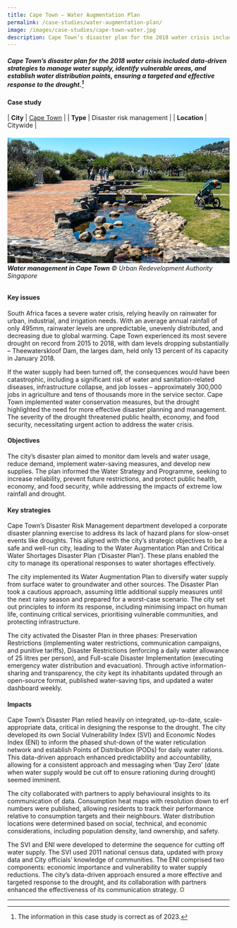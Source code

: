 ```yaml
---
title: Cape Town – Water Augmentation Plan
permalink: /case-studies/water-augmentation-plan/
image: /images/case-studies/cape-town-water.jpg
description: Cape Town’s disaster plan for the 2018 water crisis included data-driven strategies to manage water supply, identify vulnerable areas, and establish water distribution points, ensuring a targeted and effective response to the drought.
---
```


##### Cape Town’s disaster plan for the 2018 water crisis included data-driven strategies to manage water supply, identify vulnerable areas, and establish water distribution points, ensuring a targeted and effective response to the drought.[^1]

#### **Case study**

| **City** | [Cape Town](/cape-town/) |
| **Type** | Disaster risk management |
| **Location** | Citywide |

###### ![Water management in Cape Town](/images/case-studies/cape-town-water.jpg)**Water management in Cape Town** © Urban Redevelopment Authority Singapore

#### **Key issues**

South Africa faces a severe water crisis, relying heavily on rainwater for urban, industrial, and irrigation needs. With an average annual rainfall of only 495mm, rainwater levels are unpredictable, unevenly distributed, and decreasing due to global warming. Cape Town experienced its most severe drought on record from 2015 to 2018, with dam levels dropping substantially – Theewaterskloof Dam, the larges dam, held only 13 percent of its capacity in January 2018. 

If the water supply had been turned off, the consequences would have been catastrophic, including a significant risk of water and sanitation-related diseases, infrastructure collapse, and job losses – approximately 300,000 jobs in agriculture and tens of thousands more in the service sector. Cape Town implemented water conservation measures, but the drought highlighted the need for more effective disaster planning and management. The severity of the drought threatened public health, economy, and food security, necessitating urgent action to address the water crisis.

#### **Objectives**

The city’s disaster plan aimed to monitor dam levels and water usage, reduce demand, implement water-saving measures, and develop new supplies. The plan informed the Water Strategy and Programme, seeking to increase reliability, prevent future restrictions, and protect public health, economy, and food security, while addressing the impacts of extreme low rainfall and drought.

#### **Key strategies**

Cape Town’s Disaster Risk Management department developed a corporate disaster planning exercise to address its lack of hazard plans for slow-onset events like droughts. This aligned with the city’s strategic objectives to be a safe and well-run city, leading to the Water Augmentation Plan and Critical Water Shortages Disaster Plan (‘Disaster Plan’). These plans enabled the city to manage its operational responses to water shortages effectively.

The city implemented its Water Augmentation Plan to diversify water supply from surface water to groundwater and other sources. The Disaster Plan took a cautious approach, assuming little additional supply measures until the next rainy season and prepared for a worst-case scenario. The city
set out principles to inform its response, including minimising impact on human life, continuing critical services, prioritising vulnerable communities, and protecting infrastructure.

The city activated the Disaster Plan in three phases: Preservation Restrictions (implementing water restrictions, communication campaigns, and punitive tariffs), Disaster Restrictions (enforcing a daily water allowance of 25 litres per person), and Full-scale Disaster Implementation (executing emergency water distribution and evacuation). Through active information-sharing and transparency, the city kept its inhabitants updated through an open-source format, published water-saving tips, and updated a water dashboard weekly.

#### **Impacts**

Cape Town’s Disaster Plan relied heavily on integrated, up-to-date, scale-appropriate data, critical in designing the response to the drought. The city developed its own Social Vulnerability Index (SVI) and Economic Nodes Index (ENI) to inform the phased shut-down of the water reticulation network and establish Points of Distribution (PODs) for daily water rations. This data-driven approach enhanced predictability and accountability, allowing for a consistent approach and messaging when ‘Day Zero’ (date when water supply would be cut off to ensure rationing during drought) seemed imminent.

The city collaborated with partners to apply behavioural insights to its communication of data. Consumption heat maps with resolution down to erf numbers were published, allowing residents to track their performance relative to consumption targets and their neighbours. Water distribution
locations were determined based on social, technical, and economic considerations, including population density, land ownership, and safety.

The SVI and ENI were developed to determine the sequence for cutting off water supply. The SVI used 2011 national census data, updated with proxy data and City officials’ knowledge of communities. The ENI comprised two components: economic importance and vulnerability to water supply reductions. The city’s data-driven approach ensured a more effective and targeted response to the drought, and its collaboration with partners enhanced the effectiveness of its communication strategy. **<font color="#967942">O</font>**

---

[^1]: The information in this case study is correct as of 2023.
